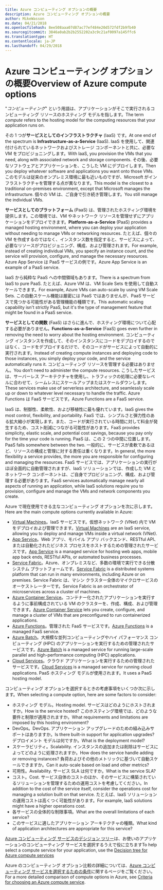 ```yaml
---
title: Azure コンピューティング オプションの概要
description: Azure コンピューティング オプションの概要
author: MikeWasson
ms.date: 04/21/2018
ms.openlocfilehash: 8ee508aaa07d87ac77ef484e20d572fdf2b9fb40
ms.sourcegitcommit: 3846a0ab2b2b2552202a3c9c21af0097a145ffc6
ms.translationtype: HT
ms.contentlocale: ja-JP
ms.lasthandoff: 04/29/2018
---
```

# <a name="overview-of-azure-compute-options"></a><span data-ttu-id="9a48a-103">Azure コンピューティング オプションの概要</span><span class="sxs-lookup"><span data-stu-id="9a48a-103">Overview of Azure compute options</span></span>

<span data-ttu-id="9a48a-104">"*コンピューティング*" という用語は、アプリケーションがそこで実行されるコンピューティング リソースのホスティング モデルを指します。</span><span class="sxs-lookup"><span data-stu-id="9a48a-104">The term *compute* refers to the hosting model for the computing resources that your application runs on.</span></span> 

<span data-ttu-id="9a48a-105">その 1 つが**サービスとしてのインフラストラクチャ** (IaaS) です。</span><span class="sxs-lookup"><span data-stu-id="9a48a-105">At one end of the spectrum is **Infrastructure-as-a-Service** (IaaS).</span></span> <span data-ttu-id="9a48a-106">IaaS を使用して、関連付けられているネットワークおよびストレージ コンポーネントと共に、必要な VM をプロビジョニングします。</span><span class="sxs-lookup"><span data-stu-id="9a48a-106">With IaaS, you provision the VMs that you need, along with associated network and storage components.</span></span> <span data-ttu-id="9a48a-107">その後、必要なソフトウェアとアプリケーションを、こうした VM にデプロイします。</span><span class="sxs-lookup"><span data-stu-id="9a48a-107">Then you deploy whatever software and applications you want onto those VMs.</span></span> <span data-ttu-id="9a48a-108">このモデルは従来のオンプレミス環境に最も近いものですが、Microsoft がインフラストラクチャを管理する点が異なります。</span><span class="sxs-lookup"><span data-stu-id="9a48a-108">This model is the closest to a traditional on-premises environment, except that Microsoft manages the infrastructure.</span></span> <span data-ttu-id="9a48a-109">個々の VM は、ご自身で引き続き管理します。</span><span class="sxs-lookup"><span data-stu-id="9a48a-109">You still manage the individual VMs.</span></span>  

<span data-ttu-id="9a48a-110">**サービスとしてのプラットフォーム** (PaaS) は、管理されたホスティング環境を提供します。この環境では、VM やネットワーク リソースを管理せずにアプリケーションをデプロイできます。</span><span class="sxs-lookup"><span data-stu-id="9a48a-110">**Platform-as-a-Service** (PaaS) provides a managed hosting environment, where you can deploy your application without needing to manage VMs or networking resources.</span></span> <span data-ttu-id="9a48a-111">たとえば、個々の VM を作成するのではなく、インスタンス数を指定すると、サービスによって、必要なリソースがプロビジョニング、構成、および管理されます。</span><span class="sxs-lookup"><span data-stu-id="9a48a-111">For example, instead of creating individual VMs, you specify an instance count, and the service will provision, configure, and manage the necessary resources.</span></span> <span data-ttu-id="9a48a-112">Azure App Service は PaaS サービスの例です。</span><span class="sxs-lookup"><span data-stu-id="9a48a-112">Azure App Service is an example of a PaaS service.</span></span>

<span data-ttu-id="9a48a-113">IaaS から純粋な PaaS への中間領域もあります。</span><span class="sxs-lookup"><span data-stu-id="9a48a-113">There is a spectrum from IaaS to pure PaaS.</span></span> <span data-ttu-id="9a48a-114">たとえば、Azure VM は、VM Scale Sets を使用して自動スケールできます。</span><span class="sxs-lookup"><span data-stu-id="9a48a-114">For example, Azure VMs can auto-scale by using VM Scale Sets.</span></span> <span data-ttu-id="9a48a-115">この自動スケール機能は厳密には PaaS ではありませんが、PaaS サービスで見つかる可能性がある管理機能の種類です。</span><span class="sxs-lookup"><span data-stu-id="9a48a-115">This automatic scaling capability isn't strictly PaaS, but it's the type of management feature that might be found in a PaaS service.</span></span>

<span data-ttu-id="9a48a-116">**サービスとしての関数** (FaaS) はさらに進んで、ホスティング環境について心配する必要がありません。</span><span class="sxs-lookup"><span data-stu-id="9a48a-116">**Functions-as-a-Service** (FaaS) goes even further in removing the need to worry about the hosting environment.</span></span> <span data-ttu-id="9a48a-117">コンピューティング インスタンスを作成して、そのインスタンスにコードをデプロイするのではなく、コードをデプロイするだけで、そのコードがサービスによって自動的に実行されます。</span><span class="sxs-lookup"><span data-stu-id="9a48a-117">Instead of creating compute instances and deploying code to those instances, you simply deploy your code, and the service automatically runs it.</span></span> <span data-ttu-id="9a48a-118">コンピューティング リソースを管理する必要はありません。</span><span class="sxs-lookup"><span data-stu-id="9a48a-118">You don’t need to administer the compute resources.</span></span> <span data-ttu-id="9a48a-119">こうしたサービスは、サーバーレス アーキテクチャを使用し、トラフィックの処理に必要なレベルに合わせて、シームレスにスケールアップまたはスケールダウンします。</span><span class="sxs-lookup"><span data-stu-id="9a48a-119">These services make use of serverless architecture, and seamlessly scale up or down to whatever level necessary to handle the traffic.</span></span> <span data-ttu-id="9a48a-120">Azure Functions は FaaS サービスです。</span><span class="sxs-lookup"><span data-stu-id="9a48a-120">Azure Functions are a FaaS service.</span></span>

<span data-ttu-id="9a48a-121">IaaS は、制御性、柔軟性、および移植性に最も優れています。</span><span class="sxs-lookup"><span data-stu-id="9a48a-121">IaaS gives the most control, flexibility, and portability.</span></span> <span data-ttu-id="9a48a-122">FaaS では、シンプルさと弾力性のある拡大縮小が実現します。また、コードが実行されている時間に対して料金が発生するため、コスト削減につながる可能性があります。</span><span class="sxs-lookup"><span data-stu-id="9a48a-122">FaaS provides simplicity, elastic scale, and potential cost savings, because you pay only for the time your code is running.</span></span> <span data-ttu-id="9a48a-123">PaaS は、この 2 つの中間に位置します。</span><span class="sxs-lookup"><span data-stu-id="9a48a-123">PaaS falls somewhere between the two.</span></span> <span data-ttu-id="9a48a-124">一般的に、サービスが柔軟であるほど、リソースの構成と管理に対する責任は重くなります。</span><span class="sxs-lookup"><span data-stu-id="9a48a-124">In general, the more flexibility a service provides, the more you are responsible for configuring and managing the resources.</span></span> <span data-ttu-id="9a48a-125">FaaS サービスでは、アプリケーションの実行がほぼ全面的に自動管理されますが、IaaS ソリューションでは、作成した VM とネットワーク コンポーネントは、ご自身でプロビジョニング、構成、および管理する必要があります。</span><span class="sxs-lookup"><span data-stu-id="9a48a-125">FaaS services automatically manage nearly all aspects of running an application, while IaaS solutions require you to provision, configure and manage the VMs and network components you create.</span></span>

<span data-ttu-id="9a48a-126">Azure で現在使用できる主なコンピューティング オプションを次に示します。</span><span class="sxs-lookup"><span data-stu-id="9a48a-126">Here are the main compute options currently available in Azure:</span></span>

- <span data-ttu-id="9a48a-127">[Virtual Machines](/azure/virtual-machines/)。IaaS サービスです。仮想ネットワーク (VNet) 内で VM をデプロイおよび管理できます。</span><span class="sxs-lookup"><span data-stu-id="9a48a-127">[Virtual Machines](/azure/virtual-machines/) are an IaaS service, allowing you to deploy and manage VMs inside a virtual network (VNet).</span></span>
- <span data-ttu-id="9a48a-128">[App Service](/azure/app-service/app-service-value-prop-what-is)。Web アプリ、モバイル アプリ バックエンド、RESTful API、または自動化されたビジネス プロセスをホストするための管理されたサービスです。</span><span class="sxs-lookup"><span data-stu-id="9a48a-128">[App Service](/azure/app-service/app-service-value-prop-what-is) is a managed service for hosting web apps, mobile app back ends, RESTful APIs, or automated business processes.</span></span>
- <span data-ttu-id="9a48a-129">[Service Fabric](/azure/service-fabric/service-fabric-overview)。Azure、オンプレミスなど、多数の環境で実行できる分散システム プラットフォームです。</span><span class="sxs-lookup"><span data-stu-id="9a48a-129">[Service Fabric](/azure/service-fabric/service-fabric-overview) is a distributed systems platform that can run in many environments, including Azure or on premises.</span></span> <span data-ttu-id="9a48a-130">Service Fabric は、マシン クラスター全体のマイクロサービスのオーケストレーターです。</span><span class="sxs-lookup"><span data-stu-id="9a48a-130">Service Fabric is an orchestrator of microservices across a cluster of machines.</span></span> 
- <span data-ttu-id="9a48a-131">[Azure Container Service](/azure/container-service/container-service-intro)。コンテナー化されたアプリケーションを実行するように事前構成されている VM のクラスターを、作成、構成、および管理できます。</span><span class="sxs-lookup"><span data-stu-id="9a48a-131">[Azure Container Service](/azure/container-service/container-service-intro) lets you create, configure, and manage a cluster of VMs that are preconfigured to run containerized applications.</span></span>
- <span data-ttu-id="9a48a-132">[Azure Functions](/azure/azure-functions/functions-overview)。管理された FaaS サービスです。</span><span class="sxs-lookup"><span data-stu-id="9a48a-132">[Azure Functions](/azure/azure-functions/functions-overview) is a managed FaaS service.</span></span>
- <span data-ttu-id="9a48a-133">[Azure Batch](/azure/batch/batch-technical-overview)。大規模な並列コンピューティングやハイ パフォーマンス コンピューティング (HPC) のアプリケーションを実行するための管理されたサービスです。</span><span class="sxs-lookup"><span data-stu-id="9a48a-133">[Azure Batch](/azure/batch/batch-technical-overview) is a managed service for running large-scale parallel and high-performance computing (HPC) applications.</span></span>
- <span data-ttu-id="9a48a-134">[Cloud Services](/azure/cloud-services/cloud-services-choose-me)。クラウド アプリケーションを実行するための管理されたサービスです。</span><span class="sxs-lookup"><span data-stu-id="9a48a-134">[Cloud Services](/azure/cloud-services/cloud-services-choose-me) is a managed service for running cloud applications.</span></span> <span data-ttu-id="9a48a-135">PaaS ホスティング モデルが使用されます。</span><span class="sxs-lookup"><span data-stu-id="9a48a-135">It uses a PaaS hosting model.</span></span> 

<span data-ttu-id="9a48a-136">コンピューティング オプションを選択するときの考慮事項をいくつか次に示します。</span><span class="sxs-lookup"><span data-stu-id="9a48a-136">When selecting a compute option, here are some factors to consider:</span></span>

- <span data-ttu-id="9a48a-137">ホスティング モデル。</span><span class="sxs-lookup"><span data-stu-id="9a48a-137">Hosting model.</span></span> <span data-ttu-id="9a48a-138">サービスはどのようにホストされますか。</span><span class="sxs-lookup"><span data-stu-id="9a48a-138">How is the service hosted?</span></span> <span data-ttu-id="9a48a-139">このホスティング環境では、どのような要件と制限が適用されますか。</span><span class="sxs-lookup"><span data-stu-id="9a48a-139">What requirements and limitations are imposed by this hosting environment?</span></span> 
- <span data-ttu-id="9a48a-140">DevOps。</span><span class="sxs-lookup"><span data-stu-id="9a48a-140">DevOps.</span></span> <span data-ttu-id="9a48a-141">アプリケーション アップグレードのための組み込みサポートはありますか。</span><span class="sxs-lookup"><span data-stu-id="9a48a-141">Is there built-in support for application upgrades?</span></span> <span data-ttu-id="9a48a-142">デプロイメント モデルは何ですか。</span><span class="sxs-lookup"><span data-stu-id="9a48a-142">What is the deployment model?</span></span>
- <span data-ttu-id="9a48a-143">スケーラビリティ。</span><span class="sxs-lookup"><span data-stu-id="9a48a-143">Scalability.</span></span> <span data-ttu-id="9a48a-144">インスタンスの追加または削除はサービスによってどのように処理されますか。</span><span class="sxs-lookup"><span data-stu-id="9a48a-144">How does the service handle adding or removing instances?</span></span> <span data-ttu-id="9a48a-145">負荷およびその他のメトリックに基づいて自動スケールできますか。</span><span class="sxs-lookup"><span data-stu-id="9a48a-145">Can it auto-scale based on load and other metrics?</span></span> 
- <span data-ttu-id="9a48a-146">可用性。</span><span class="sxs-lookup"><span data-stu-id="9a48a-146">Availability.</span></span> <span data-ttu-id="9a48a-147">サービス SLA は何ですか。</span><span class="sxs-lookup"><span data-stu-id="9a48a-147">What is the service SLA?</span></span> 
- <span data-ttu-id="9a48a-148">コスト。</span><span class="sxs-lookup"><span data-stu-id="9a48a-148">Cost.</span></span> <span data-ttu-id="9a48a-149">サービス自体のコストのほか、そのサービスに構築されているソリューションを管理するための運用コストを考慮してください。</span><span class="sxs-lookup"><span data-stu-id="9a48a-149">In addition to the cost of the service itself, consider the operations cost for managing a solution built on that service.</span></span> <span data-ttu-id="9a48a-150">たとえば、IaaS ソリューションの運用コストは高くつく可能性があります。</span><span class="sxs-lookup"><span data-stu-id="9a48a-150">For example, IaaS solutions might have a higher operations cost.</span></span>
- <span data-ttu-id="9a48a-151">各サービスの全体的な制限事項。</span><span class="sxs-lookup"><span data-stu-id="9a48a-151">What are the overall limitations of each service?</span></span> 
- <span data-ttu-id="9a48a-152">このサービスに適したアプリケーション アーキテクチャの種類。</span><span class="sxs-lookup"><span data-stu-id="9a48a-152">What kind of application architectures are appropriate for this service?</span></span> 

<span data-ttu-id="9a48a-153">[Azure コンピューティング サービスのデシジョン ツリー](./compute-decision-tree.md)は、お使いのアプリケーションのコンピューティング サービスを選択するうえで役に立ちます</span><span class="sxs-lookup"><span data-stu-id="9a48a-153">To help select a compute service for your application, use the [Decision tree for Azure compute services](./compute-decision-tree.md)</span></span>

<span data-ttu-id="9a48a-154">Azure のコンピューティング オプション比較の詳細については、[Azure コンピューティング サービスを選択するための条件](./compute-comparison.md)に関するページをご覧ください。</span><span class="sxs-lookup"><span data-stu-id="9a48a-154">For a more detailed comparison of compute options in Azure, see [Criteria for choosing an Azure compute service](./compute-comparison.md).</span></span>

